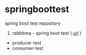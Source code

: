 # springboottest
spring boot test repository

1. rabbitmq - spring boot test ( <a href="http://javasampleapproach.com/java-integration/distributed-system/create-spring-rabbitmq-producerconsumer-application-springboot">url</a> )
 - producer-test
 - consumer-test
